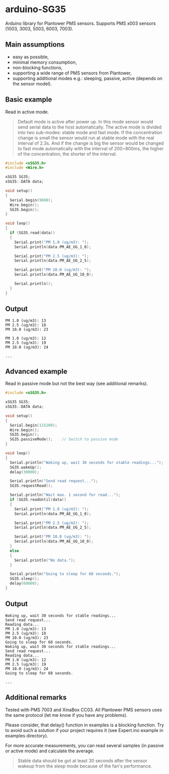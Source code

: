 # arduino-SG35
Arduino library for Plantower PMS sensors.
Supports PMS x003 sensors (1003, 3003, 5003, 6003, 7003).

## Main assumptions
- easy as possible,
- minimal memory consumption,
- non-blocking functions,
- supporting a wide range of PMS sensors from Plantower,
- supporting additional modes e.g.: sleeping, passive, active (depends on the sensor model).

## Basic example
Read in active mode.
> Default mode is active after power up. In this mode sensor would send serial data to the host automatically. The active mode is divided into two sub-modes: stable mode and fast mode. If the concentration change is small the sensor would run at stable mode with the real interval of 2.3s. And if the change is big the sensor would be changed to fast mode automatically with the interval of 200~800ms, the higher of the concentration, the shorter of the interval.
```cpp
#include <xSG35.h>
#include <Wire.h>

xSG35 SG35;
xSG35::DATA data;

void setup()
{
  Serial.begin(9600);
  Wire.begin();
  SG35.begin();
}

void loop()
{
  if (SG35.read(data))
  {
    Serial.print("PM 1.0 (ug/m3): ");
    Serial.println(data.PM_AE_UG_1_0);

    Serial.print("PM 2.5 (ug/m3): ");
    Serial.println(data.PM_AE_UG_2_5);

    Serial.print("PM 10.0 (ug/m3): ");
    Serial.println(data.PM_AE_UG_10_0);

    Serial.println();
  }
}
```
## Output
```
PM 1.0 (ug/m3): 13
PM 2.5 (ug/m3): 18
PM 10.0 (ug/m3): 23

PM 1.0 (ug/m3): 12
PM 2.5 (ug/m3): 19
PM 10.0 (ug/m3): 24

...
```
## Advanced example
Read in passive mode but not the best way (see additional remarks).
```cpp
#include <xSG35.h>

xSG35 SG35;
xSG35::DATA data;

void setup()
{
  Serial.begin(115200);
  Wire.begin();
  SG35.begin();
  SG35.passiveMode();    // Switch to passive mode
}

void loop()
{
  Serial.println("Waking up, wait 30 seconds for stable readings...");
  SG35.wakeUp();
  delay(30000);

  Serial.println("Send read request...");
  SG35.requestRead();

  Serial.println("Wait max. 1 second for read...");
  if (SG35.readUntil(data))
  {
    Serial.print("PM 1.0 (ug/m3): ");
    Serial.println(data.PM_AE_UG_1_0);

    Serial.print("PM 2.5 (ug/m3): ");
    Serial.println(data.PM_AE_UG_2_5);

    Serial.print("PM 10.0 (ug/m3): ");
    Serial.println(data.PM_AE_UG_10_0);
  }
  else
  {
    Serial.println("No data.");
  }

  Serial.println("Going to sleep for 60 seconds.");
  SG35.sleep();
  delay(60000);
}
```
## Output
```
Waking up, wait 30 seconds for stable readings...
Send read request...
Reading data...
PM 1.0 (ug/m3): 13
PM 2.5 (ug/m3): 18
PM 10.0 (ug/m3): 23
Going to sleep for 60 seconds.
Waking up, wait 30 seconds for stable readings...
Send read request...
Reading data...
PM 1.0 (ug/m3): 12
PM 2.5 (ug/m3): 19
PM 10.0 (ug/m3): 24
Going to sleep for 60 seconds.

...
```
## Additional remarks
Tested with PMS 7003 and XinaBox CC03.
All Plantower PMS sensors uses the same protocol (let me know if you have any problems).

Please consider, that delay() function in examples is a blocking function.
Try to avoid such a solution if your project requires it (see Expert.ino example in examples directory).

For more accurate measurements, you can read several samples (in passive or active mode) and calculate the average.
> Stable data should be got at least 30 seconds after the sensor wakeup from the sleep mode because of the fan's performance.